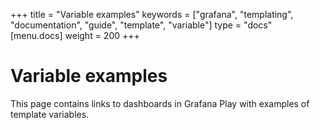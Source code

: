 +++
title = "Variable examples"
keywords = ["grafana", "templating", "documentation", "guide", "template", "variable"]
type = "docs"
[menu.docs]
weight = 200
+++

# Variable examples

This page contains links to dashboards in Grafana Play with examples of template variables.